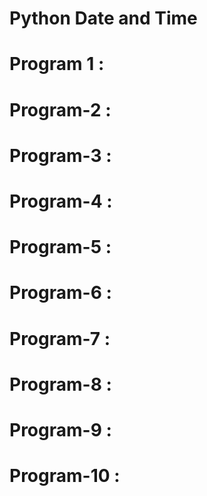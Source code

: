 # Python Date and Time

# Program 1 :

# Program-2 : 

# Program-3 :

# Program-4 :

# Program-5 :

# Program-6 : 

# Program-7 :

# Program-8 :

# Program-9 :

# Program-10 :

